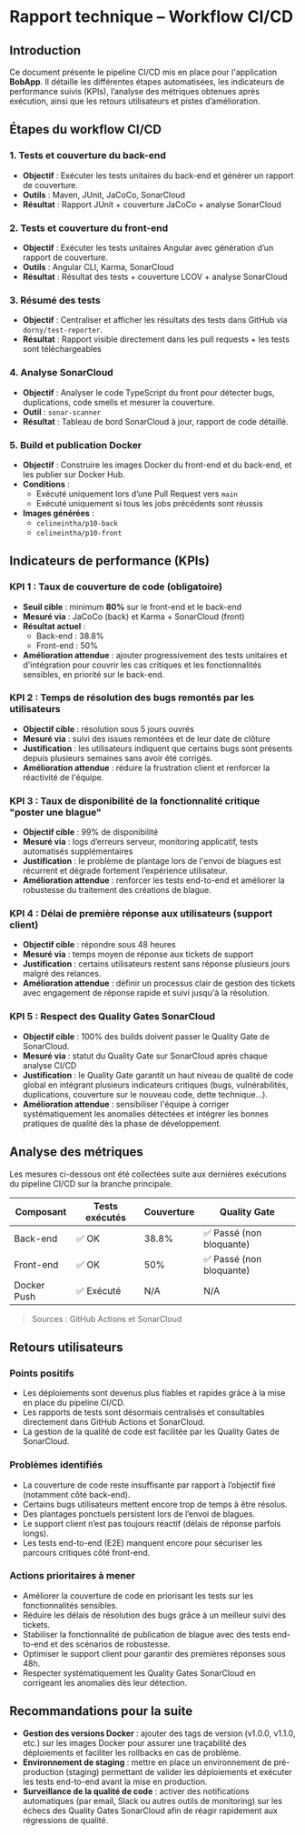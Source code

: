 # Rapport technique – Workflow CI/CD

## Introduction

Ce document présente le pipeline CI/CD mis en place pour l'application **BobApp**. Il détaille les différentes étapes automatisées, les indicateurs de performance suivis (KPIs), l’analyse des métriques obtenues après exécution, ainsi que les retours utilisateurs et pistes d’amélioration.

## Étapes du workflow CI/CD

### 1. Tests et couverture du back-end
- **Objectif** : Exécuter les tests unitaires du back-end et générer un rapport de couverture.
- **Outils** : Maven, JUnit, JaCoCo, SonarCloud
- **Résultat** : Rapport JUnit + couverture JaCoCo + analyse SonarCloud

### 2. Tests et couverture du front-end
- **Objectif** : Exécuter les tests unitaires Angular avec génération d’un rapport de couverture.
- **Outils** : Angular CLI, Karma, SonarCloud
- **Résultat** : Résultat des tests + couverture LCOV + analyse SonarCloud

### 3. Résumé des tests
- **Objectif** : Centraliser et afficher les résultats des tests dans GitHub via `dorny/test-reporter`.
- **Résultat** : Rapport visible directement dans les pull requests + les tests sont téléchargeables

### 4. Analyse SonarCloud
- **Objectif** : Analyser le code TypeScript du front pour détecter bugs, duplications, code smells et mesurer la couverture.
- **Outil** : `sonar-scanner`
- **Résultat** : Tableau de bord SonarCloud à jour, rapport de code détaillé.

### 5. Build et publication Docker
- **Objectif** : Construire les images Docker du front-end et du back-end, et les publier sur Docker Hub.
- **Conditions** :
    - Exécuté uniquement lors d’une Pull Request vers `main`
    - Exécuté uniquement si tous les jobs précédents sont réussis
- **Images générées** :
    - `celineintha/p10-back`
    - `celineintha/p10-front`
  
## Indicateurs de performance (KPIs)

### KPI 1 : Taux de couverture de code (obligatoire)
- **Seuil cible** : minimum **80%** sur le front-end et le back-end
- **Mesuré via** : JaCoCo (back) et Karma + SonarCloud (front)
- **Résultat actuel** :
    - Back-end : 38.8%
    - Front-end : 50%
- **Amélioration attendue** : ajouter progressivement des tests unitaires et d'intégration pour couvrir les cas critiques et les fonctionnalités sensibles, en priorité sur le back-end.

### KPI 2 : Temps de résolution des bugs remontés par les utilisateurs
- **Objectif cible** : résolution sous 5 jours ouvrés
- **Mesuré via** : suivi des issues remontées et de leur date de clôture
- **Justification** : les utilisateurs indiquent que certains bugs sont présents depuis plusieurs semaines sans avoir été corrigés.
- **Amélioration attendue** : réduire la frustration client et renforcer la réactivité de l'équipe.

### KPI 3 : Taux de disponibilité de la fonctionnalité critique "poster une blague"
- **Objectif cible** : 99% de disponibilité
- **Mesuré via** : logs d’erreurs serveur, monitoring applicatif, tests automatisés supplémentaires
- **Justification** : le problème de plantage lors de l'envoi de blagues est récurrent et dégrade fortement l’expérience utilisateur.
- **Amélioration attendue** : renforcer les tests end-to-end et améliorer la robustesse du traitement des créations de blague.

### KPI 4 : Délai de première réponse aux utilisateurs (support client)
- **Objectif cible** : répondre sous 48 heures
- **Mesuré via** : temps moyen de réponse aux tickets de support
- **Justification** : certains utilisateurs restent sans réponse plusieurs jours malgré des relances.
- **Amélioration attendue** : définir un processus clair de gestion des tickets avec engagement de réponse rapide et suivi jusqu'à la résolution.

### KPI 5 : Respect des Quality Gates SonarCloud
- **Objectif cible** : 100% des builds doivent passer le Quality Gate de SonarCloud. 
- **Mesuré via** : statut du Quality Gate sur SonarCloud après chaque analyse CI/CD
- **Justification** : le Quality Gate garantit un haut niveau de qualité de code global en intégrant plusieurs indicateurs critiques (bugs, vulnérabilités, duplications, couverture sur le nouveau code, dette technique…).
- **Amélioration attendue** : sensibiliser l'équipe à corriger systématiquement les anomalies détectées et intégrer les bonnes pratiques de qualité dès la phase de développement.

## Analyse des métriques

Les mesures ci-dessous ont été collectées suite aux dernières exécutions du pipeline CI/CD sur la branche principale.

| Composant   | Tests exécutés | Couverture | Quality Gate            |
|-------------|----------------|------------|-------------------------|
| Back-end    | ✅ OK          | 38.8%      | ✅ Passé (non bloquante) |
| Front-end   | ✅ OK          | 50%        | ✅ Passé (non bloquante)    |
| Docker Push | ✅ Exécuté     | N/A        | N/A                     |
> Sources : GitHub Actions et SonarCloud

## Retours utilisateurs

### Points positifs
- Les déploiements sont devenus plus fiables et rapides grâce à la mise en place du pipeline CI/CD.
- Les rapports de tests sont désormais centralisés et consultables directement dans GitHub Actions et SonarCloud.
- La gestion de la qualité de code est facilitée par les Quality Gates de SonarCloud.

### Problèmes identifiés
- La couverture de code reste insuffisante par rapport à l’objectif fixé (notamment côté back-end). 
- Certains bugs utilisateurs mettent encore trop de temps à être résolus. 
- Des plantages ponctuels persistent lors de l’envoi de blagues. 
- Le support client n’est pas toujours réactif (délais de réponse parfois longs). 
- Les tests end-to-end (E2E) manquent encore pour sécuriser les parcours critiques côté front-end.

### Actions prioritaires à mener
- Améliorer la couverture de code en priorisant les tests sur les fonctionnalités sensibles. 
- Réduire les délais de résolution des bugs grâce à un meilleur suivi des tickets. 
- Stabiliser la fonctionnalité de publication de blague avec des tests end-to-end et des scénarios de robustesse. 
- Optimiser le support client pour garantir des premières réponses sous 48h. 
- Respecter systématiquement les Quality Gates SonarCloud en corrigeant les anomalies dès leur détection.

## Recommandations pour la suite

- **Gestion des versions Docker** : ajouter des tags de version (v1.0.0, v1.1.0, etc.) sur les images Docker pour assurer une traçabilité des déploiements et faciliter les rollbacks en cas de problème.
- **Environnement de staging** : mettre en place un environnement de pré-production (staging) permettant de valider les déploiements et exécuter les tests end-to-end avant la mise en production.
- **Surveillance de la qualité de code** : activer des notifications automatiques (par email, Slack ou autres outils de monitoring) sur les échecs des Quality Gates SonarCloud afin de réagir rapidement aux régressions de qualité.